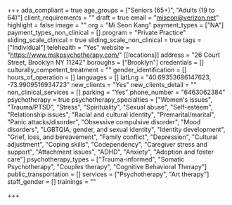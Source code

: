 +++
ada_compliant = true
age_groups = ["Seniors (65+)", "Adults (19 to 64)"]
client_requirements = ""
draft = true
email = "miseon@verizon.net"
highlight = false
image = ""
org = "Mi Seon Kang"
payment_types = ["NA"]
payment_types_non_clinical = []
program = "Private Practice"
sliding_scale_clinical = true
sliding_scale_non_clinical = true
tags = ["Individual"]
telehealth = "Yes"
website = "https://www.mskpsychotherapy.com/"
[[locations]]
address = "26 Court Street, Brooklyn NY 11242"
boroughs = ["Brooklyn"]
credentials = []
culturally_competent_treatment = ""
gender_identification = []
hours_of_operation = []
languages = []
latLng = "40.69353686147623, -73.9909516934723"
new_clients = "Yes"
new_clients_detail = ""
non_clinical_services = []
parking = "Yes"
phone_number = "6463062384"
psychotherapy = true
psychotherapy_specialties = ["Women's issues", "Trauma/PTSD", "Stress", "Spirituality", "Sexual abuse", "Self-esteem", "Relationship issues", "Racial and cultural identity", "Premarital/marital", "Panic attacks/disorder", "Obsessive compulsive disorder", "Mood disorders", "LGBTQIA, gender, and sexual identity", "Identity development", "Grief, loss, and bereavement", "Family conflict", "Depression", "Cultural adjustment", "Coping skills", "Codependency", "Caregiver stress and support", "Attachment issues", "ADHD", "Anxiety", "Adoption and foster care"]
psychotherapy_types = ["Trauma-informed", "Somatic Psychotherapy", "Couples therapy", "Cognitive Behavioral Therapy"]
public_transportation = []
services = ["Psychotherapy", "Art therapy"]
staff_gender = []
trainings = ""

+++
